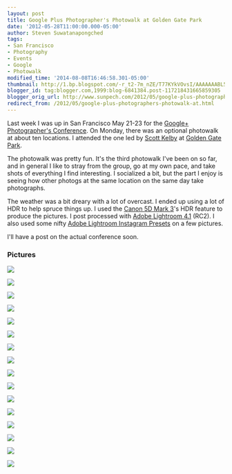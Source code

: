 ```yaml
---
layout: post
title: Google Plus Photographer's Photowalk at Golden Gate Park
date: '2012-05-28T11:00:00.000-05:00'
author: Steven Suwatanapongched
tags:
- San Francisco
- Photography
- Events
- Google
- Photowalk
modified_time: '2014-08-08T16:46:58.301-05:00'
thumbnail: http://1.bp.blogspot.com/-r_t2-7m_nZE/T77KYkVOvsI/AAAAAAABL5I/wqLW_xzYwm8/s600/2012-05-21+at+17-00-02.jpg
blogger_id: tag:blogger.com,1999:blog-6841384.post-117218431665859305
blogger_orig_url: http://www.sunpech.com/2012/05/google-plus-photographers-photowalk-at.html
redirect_from: /2012/05/google-plus-photographers-photowalk-at.html
---
```


Last week I was up in San Francisco May 21-23 for the <a href="http://gpluspc.com/">Google+ Photographer's Conference</a>. On Monday, there was an optional photowalk at about ten locations. I attended the one led by <a href="http://scottkelby.com/">Scott Kelby</a> at <a href="http://www.golden-gate-park.com/">Golden Gate Park</a>.

The photowalk was pretty fun. It's the third photowalk I've been on so far, and in general I like to stray from the group, go at my own pace, and take shots of everything I find interesting. I socialized a bit, but the part I enjoy is seeing how other photogs at the same location on the same day take photographs.

The weather was a bit dreary with a lot of overcast. I ended up using a lot of HDR to help spruce things up. I used the <a href="http://www.amazon.com/gp/product/B007FGYZFI/ref=as_li_ss_tl?ie=UTF8&amp;tag=sunpech-20&amp;linkCode=as2&amp;camp=1789&amp;creative=390957&amp;creativeASIN=B007FGYZFI">Canon 5D Mark 3</a>'s HDR feature to produce the pictures. I post processed with <a href="http://www.adobe.com/products/photoshop-lightroom.html">Adobe Lightroom 4.1</a> (RC2). I also used some nifty&nbsp;<a href="http://www.caseymacphoto.com/lightroom-instagram-presets">Adobe Lightroom Instagram Presets</a>&nbsp;on a few pictures.

I'll have a post on the actual conference soon.

### Pictures

<a href="http://1.bp.blogspot.com/-r_t2-7m_nZE/T77KYkVOvsI/AAAAAAABL5I/wqLW_xzYwm8/s600/2012-05-21+at+17-00-02.jpg" ><img border="0"  src="http://1.bp.blogspot.com/-r_t2-7m_nZE/T77KYkVOvsI/AAAAAAABL5I/wqLW_xzYwm8/s400/2012-05-21+at+17-00-02.jpg"  /></a>

<a href="http://1.bp.blogspot.com/-Yq-9WOzEaJo/T77KAkd3qnI/AAAAAAABL3Q/9YcNfNUEjSY/s600/2012-05-21+at+15-10-58.jpg" ><img border="0"  src="http://1.bp.blogspot.com/-Yq-9WOzEaJo/T77KAkd3qnI/AAAAAAABL3Q/9YcNfNUEjSY/s400/2012-05-21+at+15-10-58.jpg"  /></a>

<a href="http://2.bp.blogspot.com/-yeJTRO8MPmI/T77KBjoJi_I/AAAAAAABL3Y/dCcHkfxLPjI/s600/2012-05-21+at+15-20-28.jpg" ><img border="0"  src="http://2.bp.blogspot.com/-yeJTRO8MPmI/T77KBjoJi_I/AAAAAAABL3Y/dCcHkfxLPjI/s400/2012-05-21+at+15-20-28.jpg"  /></a>

<a href="http://3.bp.blogspot.com/-l6AZ04CSb-Q/T77KDTynRtI/AAAAAAABL3g/n4Wswno09j4/s600/2012-05-21+at+15-20-53.jpg" ><img border="0"  src="http://3.bp.blogspot.com/-l6AZ04CSb-Q/T77KDTynRtI/AAAAAAABL3g/n4Wswno09j4/s400/2012-05-21+at+15-20-53.jpg"  /></a>

<a href="http://1.bp.blogspot.com/-W0MMT6TpcbQ/T77KEkzQMuI/AAAAAAABL3o/CLLVjaWtrZM/s600/2012-05-21+at+15-21-28.jpg" ><img border="0"  src="http://1.bp.blogspot.com/-W0MMT6TpcbQ/T77KEkzQMuI/AAAAAAABL3o/CLLVjaWtrZM/s400/2012-05-21+at+15-21-28.jpg"  /></a>

<a href="http://4.bp.blogspot.com/-xtEJe7vuWrQ/T77KFGlZJCI/AAAAAAABL3w/WowUqW3XCj0/s600/2012-05-21+at+15-32-28.jpg" ><img border="0"  src="http://4.bp.blogspot.com/-xtEJe7vuWrQ/T77KFGlZJCI/AAAAAAABL3w/WowUqW3XCj0/s400/2012-05-21+at+15-32-28.jpg"  /></a>

<a href="http://1.bp.blogspot.com/-b3an1oENYvI/T77KHGHJ3yI/AAAAAAABL34/VzjRfADUkrU/s600/2012-05-21+at+15-33-58.jpg" ><img border="0"  src="http://1.bp.blogspot.com/-b3an1oENYvI/T77KHGHJ3yI/AAAAAAABL34/VzjRfADUkrU/s400/2012-05-21+at+15-33-58.jpg"  /></a>

<a href="http://4.bp.blogspot.com/-83OfGk3Ru-Y/T77KI6FtocI/AAAAAAABL4A/ypkNmEKpKGU/s600/2012-05-21+at+15-36-58.jpg" ><img border="0"  src="http://4.bp.blogspot.com/-83OfGk3Ru-Y/T77KI6FtocI/AAAAAAABL4A/ypkNmEKpKGU/s400/2012-05-21+at+15-36-58.jpg"  /></a>

<a href="http://3.bp.blogspot.com/-H8Am5neOBK4/T77KKpoXFoI/AAAAAAABL4I/wjbkOVopjc8/s600/2012-05-21+at+15-37-03.jpg" ><img border="0"  src="http://3.bp.blogspot.com/-H8Am5neOBK4/T77KKpoXFoI/AAAAAAABL4I/wjbkOVopjc8/s400/2012-05-21+at+15-37-03.jpg"  /></a>

<a href="http://3.bp.blogspot.com/-ioB_6OoTYxE/T77KL4c18BI/AAAAAAABL4Q/KZuP9dDOhfE/s600/2012-05-21+at+15-45-01.jpg" ><img border="0"  src="http://3.bp.blogspot.com/-ioB_6OoTYxE/T77KL4c18BI/AAAAAAABL4Q/KZuP9dDOhfE/s400/2012-05-21+at+15-45-01.jpg"  /></a>

<a href="http://2.bp.blogspot.com/-IgsrHe_lajk/T77KNXf-K2I/AAAAAAABL4Y/82jBHkINMFU/s600/2012-05-21+at+15-49-20.jpg" ><img border="0"  src="http://2.bp.blogspot.com/-IgsrHe_lajk/T77KNXf-K2I/AAAAAAABL4Y/82jBHkINMFU/s400/2012-05-21+at+15-49-20.jpg"  /></a>

<a href="http://2.bp.blogspot.com/-zWJlR0d0XLc/T77KO2n2fsI/AAAAAAABL4g/qJDtXX0n3_M/s600/2012-05-21+at+15-56-12.jpg" ><img border="0"  src="http://2.bp.blogspot.com/-zWJlR0d0XLc/T77KO2n2fsI/AAAAAAABL4g/qJDtXX0n3_M/s400/2012-05-21+at+15-56-12.jpg"  /></a>

<a href="http://3.bp.blogspot.com/-ZGr2JbfJubo/T77KRnwsNYI/AAAAAAABL4o/PHyXwReESes/s600/2012-05-21+at+16-05-56.jpg" ><img border="0"  src="http://3.bp.blogspot.com/-ZGr2JbfJubo/T77KRnwsNYI/AAAAAAABL4o/PHyXwReESes/s400/2012-05-21+at+16-05-56.jpg"  /></a>

<a href="http://1.bp.blogspot.com/-uK36laP-AwU/T77KUTSqgII/AAAAAAABL4w/I4gTZoVDLLs/s600/2012-05-21+at+16-08-49.jpg" ><img border="0"  src="http://1.bp.blogspot.com/-uK36laP-AwU/T77KUTSqgII/AAAAAAABL4w/I4gTZoVDLLs/s400/2012-05-21+at+16-08-49.jpg"  /></a>

<a href="http://3.bp.blogspot.com/-7qDto8l94Fw/T77KVUJARoI/AAAAAAABL44/LilJ3eU5C1w/s600/2012-05-21+at+16-38-19.jpg" ><img border="0"  src="http://3.bp.blogspot.com/-7qDto8l94Fw/T77KVUJARoI/AAAAAAABL44/LilJ3eU5C1w/s400/2012-05-21+at+16-38-19.jpg"  /></a>

<a href="http://2.bp.blogspot.com/--LZqnptYatM/T77KXJqzMsI/AAAAAAABL5A/9nWy8SGdp-4/s600/2012-05-21+at+16-54-34.jpg" ><img border="0"  src="http://2.bp.blogspot.com/--LZqnptYatM/T77KXJqzMsI/AAAAAAABL5A/9nWy8SGdp-4/s400/2012-05-21+at+16-54-34.jpg"  /></a>
